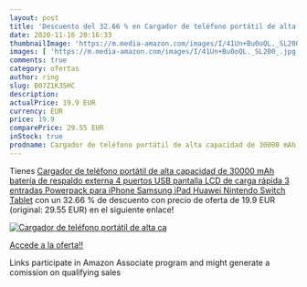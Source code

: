 ```yaml
---
layout: post
title: 'Descuento del 32.66 % en Cargador de teléfono portátil de alta ca'
date: 2020-11-16 20:16:33
thumbnailImage: 'https://m.media-amazon.com/images/I/41Un+Bu0oQL._SL200_.jpg'
images: [ 'https://m.media-amazon.com/images/I/41Un+Bu0oQL._SL200_.jpg' ]
comments: true
category: ofertas
author: ring
slug: B07Z1K3SHC
description:
actualPrice: 19.9 EUR
currency: EUR
price: 19.9
comparePrice: 29.55 EUR
inStock: true
prodname: Cargador de teléfono portátil de alta capacidad de 30000 mAh  batería de respaldo externa  4 puertos USB  pantalla LCD de carga rápida  3 entradas Powerpack para iPhone  Samsung  iPad  Huawei  Nintendo Switch  Tablet
---
```


Tienes [Cargador de teléfono portátil de alta capacidad de 30000 mAh  batería de respaldo externa  4 puertos USB  pantalla LCD de carga rápida  3 entradas Powerpack para iPhone  Samsung  iPad  Huawei  Nintendo Switch  Tablet](https://www.amazon.es/dp/B07Z1K3SHC/?tag=tolees-21) con un 32.66 % de descuento con precio de oferta de 19.9 EUR (original: 29.55 EUR) en el siguiente enlace!

[![Cargador de teléfono portátil de alta ca](https://m.media-amazon.com/images/I/41Un+Bu0oQL._SL200_.jpg)](https://www.amazon.es/dp/B07Z1K3SHC/?tag=tolees-21)

[Accede a la oferta!!](https://www.amazon.es/dp/B07Z1K3SHC/?tag=tolees-21)

Links participate in Amazon Associate program and might generate a comission on qualifying sales


